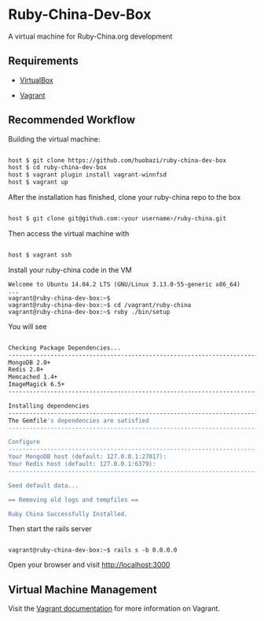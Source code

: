 # Ruby-China-Dev-Box
A virtual machine for Ruby-China.org development

## Requirements

* [VirtualBox](https://www.virtualbox.org)

* [Vagrant](http://vagrantup.com)


## Recommended Workflow

Building the virtual machine:

```bash

host $ git clone https://github.com/huobazi/ruby-china-dev-box
host $ cd ruby-china-dev-box
host $ vagrant plugin install vagrant-winnfsd
host $ vagrant up

```

After the installation has finished, clone your ruby-china repo to the box

```bash

host $ git clone git@github.com:<your username>/ruby-china.git

```

Then access the virtual machine with

```bash

host $ vagrant ssh

```

Install your ruby-china code in the VM

```
Welcome to Ubuntu 14.04.2 LTS (GNU/Linux 3.13.0-55-generic x86_64)
...
vagrant@ruby-china-dev-box:~$
vagrant@ruby-china-dev-box:~$ cd /vagrant/ruby-china
vagrant@ruby-china-dev-box:~$ ruby ./bin/setup
```

You will see

```bash

Checking Package Dependencies...
--------------------------------------------------------------------------------
MongoDB 2.0+                                                               [Yes]
Redis 2.0+                                                                 [Yes]
Memcached 1.4+                                                             [Yes]
ImageMagick 6.5+                                                           [Yes]
--------------------------------------------------------------------------------

Installing dependencies
--------------------------------------------------------------------------------
The Gemfile's dependencies are satisfied
--------------------------------------------------------------------------------

Configure
--------------------------------------------------------------------------------
Your MongoDB host (default: 127.0.0.1:27017):
Your Redis host (default: 127.0.0.1:6379):
--------------------------------------------------------------------------------

Seed default data...                                                      [Done]

== Removing old logs and tempfiles ==

Ruby China Successfully Installed.

```
Then start the rails server


```

vagrant@ruby-china-dev-box:~$ rails s -b 0.0.0.0

```
Open your browser and visit [http://localhost:3000](http://localhost:3000)


## Virtual Machine Management


Visit the [Vagrant documentation](http://docs.vagrantup.com/v2/) for more information on Vagrant.
